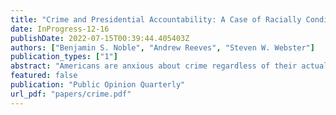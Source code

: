 ```yaml
---
title: "Crime and Presidential Accountability: A Case of Racially Conditioned Issue Ownership"
date: InProgress-12-16
publishDate: 2022-07-15T00:39:44.405403Z
authors: ["Benjamin S. Noble", "Andrew Reeves", "Steven W. Webster"]
publication_types: ["1"]
abstract: "Americans are anxious about crime regardless of their actual exposure or risk. Given this pervasive concern, US presidents frequently talk about crime, take actions to address it, and list crime prevention efforts among their top accomplishments. We argue that presidents act this way, in part, because fear of crime translates into lowered presidential approval. However, this penalty is not applied evenly. Given the parties' stances toward crime and the criminal justice system, Whites will only punish Democratic presidents (i.e., Clinton and Obama) when they are anxious about crime, while Blacks will only punish Republican presidents (i.e., Bush and Trump). We examine twenty years of survey data and find evidence consistent with our theory. Our results suggest that the relationship between fear of crime and presidential accountability is conditioned by an individual's race and the president's party."
featured: false
publication: "Public Opinion Quarterly"
url_pdf: "papers/crime.pdf"
---
```


